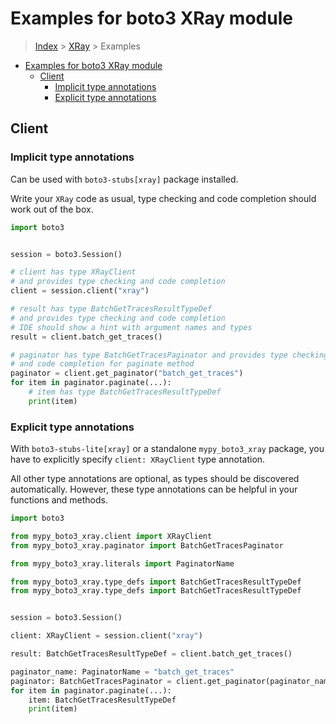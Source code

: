 <a id="examples-for-boto3-xray-module"></a>

# Examples for boto3 XRay module

> [Index](../README.md) > [XRay](./README.md) > Examples

- [Examples for boto3 XRay module](#examples-for-boto3-xray-module)
  - [Client](#client)
    - [Implicit type annotations](#implicit-type-annotations)
    - [Explicit type annotations](#explicit-type-annotations)

<a id="client"></a>

## Client

<a id="implicit-type-annotations"></a>

### Implicit type annotations

Can be used with `boto3-stubs[xray]` package installed.

Write your `XRay` code as usual, type checking and code completion should work
out of the box.

```python
import boto3


session = boto3.Session()

# client has type XRayClient
# and provides type checking and code completion
client = session.client("xray")

# result has type BatchGetTracesResultTypeDef
# and provides type checking and code completion
# IDE should show a hint with argument names and types
result = client.batch_get_traces()

# paginator has type BatchGetTracesPaginator and provides type checking
# and code completion for paginate method
paginator = client.get_paginator("batch_get_traces")
for item in paginator.paginate(...):
    # item has type BatchGetTracesResultTypeDef
    print(item)
```

<a id="explicit-type-annotations"></a>

### Explicit type annotations

With `boto3-stubs-lite[xray]` or a standalone `mypy_boto3_xray` package, you
have to explicitly specify `client: XRayClient` type annotation.

All other type annotations are optional, as types should be discovered
automatically. However, these type annotations can be helpful in your functions
and methods.

```python
import boto3

from mypy_boto3_xray.client import XRayClient
from mypy_boto3_xray.paginator import BatchGetTracesPaginator

from mypy_boto3_xray.literals import PaginatorName

from mypy_boto3_xray.type_defs import BatchGetTracesResultTypeDef
from mypy_boto3_xray.type_defs import BatchGetTracesResultTypeDef


session = boto3.Session()

client: XRayClient = session.client("xray")

result: BatchGetTracesResultTypeDef = client.batch_get_traces()

paginator_name: PaginatorName = "batch_get_traces"
paginator: BatchGetTracesPaginator = client.get_paginator(paginator_name)
for item in paginator.paginate(...):
    item: BatchGetTracesResultTypeDef
    print(item)
```
